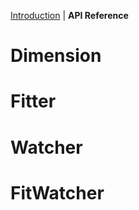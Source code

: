 [Introduction](https://github.com/kristw/slimfit) |
**API Reference**

# Dimension

# Fitter

# Watcher

# FitWatcher